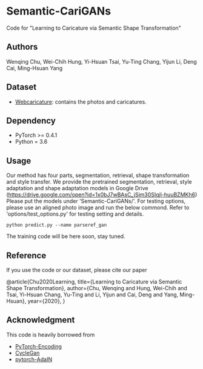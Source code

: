 # Semantic-CariGANs
Code for "Learning to Caricature via Semantic Shape Transformation"

## Authors
Wenqing Chu, Wei-Chih Hung, Yi-Hsuan Tsai, Yu-Ting Chang, Yijun Li, Deng Cai, Ming-Hsuan Yang

## Dataset
- [Webcaricature](https://cs.nju.edu.cn/rl/WebCaricature.htm): contains the photos and caricatures.

## Dependency
- PyTorch >= 0.4.1
- Python = 3.6

## Usage
Our method has four parts, segmentation, retrieval, shape transformation and style transfer.
We provide the pretrained segmentation, retrieval, style adaptation and shape adaptation models in Google Drive (https://drive.google.com/open?id=1x0bJ7wBAsC_jSjm30SIqjl-huuBZMKh6)
Please put the models under 'Semantic-CariGANs/'.
For testing options, please use an aligned photo image and run the below commond. Refer to 'options/test_options.py' for testing setting and details.
```
python predict.py --name parseref_gan
```
The training code will be here soon, stay tuned.


## Reference
If you use the code or our dataset, please cite our paper

@article{Chu2020Learning,
    title={Learning to Caricature via Semantic Shape Transformation},
    author={Chu, Wenqing and Hung, Wei-Chih and Tsai, Yi-Hsuan Chang, Yu-Ting and Li, Yijun and Cai, Deng and Yang, Ming-Hsuan},
    year={2020},
}


## Acknowledgment
This code is heavily borrowed from
- [PyTorch-Encoding](https://github.com/zhanghang1989/PyTorch-Encoding)
- [CycleGan](https://github.com/junyanz/pytorch-CycleGAN-and-pix2pix)
- [pytorch-AdaIN](https://github.com/naoto0804/pytorch-AdaIN)

